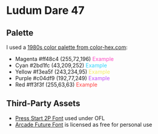 # Ludum Dare 47

## Palette

I used a [1980s color palette from
color-hex.com](https://www.color-hex.com/color-palette/25888):

- Magenta #ff48c4	(255,72,196) <span style="color:#ff48c4">Example</span>
- Cyan 	#2bd1fc	(43,209,252) <span style="color:#2bd1fc">Example</span>
- Yellow 	#f3ea5f	(243,234,95) <span style="color:#f3ea5f">Example</span>
- Purple 	#c04df9	(192,77,249) <span style="color:#c04df9">Example</span>
- Red #ff3f3f	(255,63,63) <span style="color:#ff3f3f">Example</span>


## Third-Party Assets

- [Press Start 2P Font](https://fonts.google.com/specimen/Press+Start+2P) used under OFL
- [Arcade Future Font](https://www.dafont.com/arcade-future.font) is licensed as free for personal use